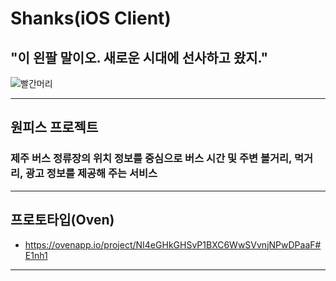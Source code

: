 # Shanks(iOS Client)

## "이 왼팔 말이오. 새로운 시대에 선사하고 왔지."

![빨간머리](http://1.bp.blogspot.com/-yJKsT-ELiMU/TWFA9rAzmeI/AAAAAAAAFQQ/juLZhLaGslw/s1600/Shanks.jpg "샹크스")

***

## 원피스 프로젝트

### 제주 버스 정류장의 위치 정보를 중심으로 버스 시간 및 주변 볼거리, 먹거리, 광고 정보를 제공해 주는 서비스

***

## 프로토타입(Oven)

 - https://ovenapp.io/project/NI4eGHkGHSvP1BXC6WwSVvnjNPwDPaaF#E1nh1

***
